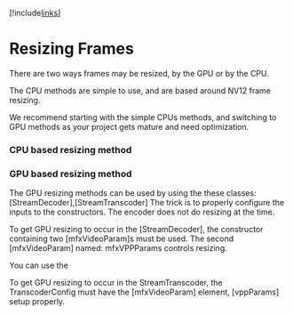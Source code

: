 [!include[links](../linksinc.md)]

# Resizing Frames
There are two ways frames may be resized, by the GPU or by the CPU.

The CPU methods are simple to use, and are based around NV12 frame resizing.


We recommend starting with the simple CPUs methods, and switching to GPU methods as your project gets mature and need optimization. 




### CPU based resizing method

### GPU based resizing method

The GPU resizing methods can be used by using the these classes: [StreamDecoder],[StreamTranscoder]
The trick is to properly configure the inputs to the constructors.
The encoder does not do resizing at the time.


To get GPU resizing to occur in the [StreamDecoder], the constructor containing two [mfxVideoParam]s must be used.  The second [mfxVideoParam] named: mfxVPPParams controls resizing.

You can use the 

To get GPU resizing to occur in the StreamTranscoder, the TranscoderConfig must have the [mfxVideoParam] element,  [vppParams] setup properly.




